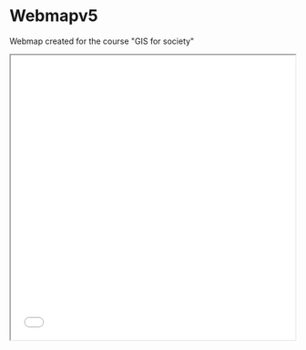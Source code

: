 # Webmapv5
Webmap created for the course "GIS for society"

<iframe src="index.html" height="500" width="500"></iframe>

